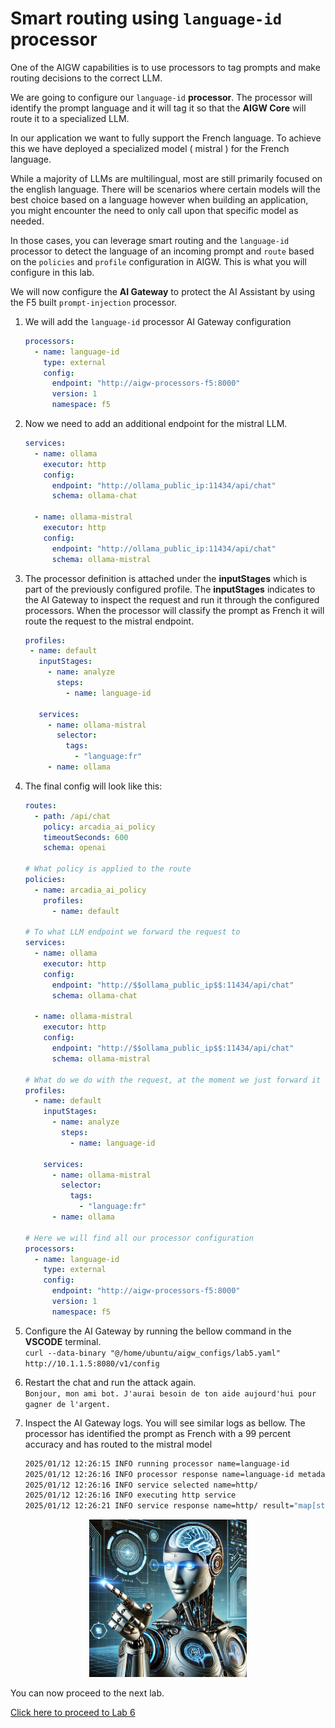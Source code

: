# Smart routing using `language-id` processor

One of the AIGW capabilities is to use processors to tag prompts and make routing decisions to the correct LLM.

We are going to configure our `language-id` **processor**. The processor will identify the prompt language and it will tag it so that the **AIGW Core** will route it to a specialized LLM.

In our application we want to fully support the French language. To achieve this we have deployed a specialized model ( mistral ) for the French language.

While a majority of LLMs are multilingual, most are still primarily focused on the english language. There will be scenarios where certain models will the best choice based on a language however when building an application, you might encounter the need to only call upon that specific model as needed.

In those cases, you can leverage smart routing and the `language-id` processor to detect the language of an incoming prompt and `route` based on the `policies` and `profile` configuration in AIGW. This is what you will configure in this lab.

We will now configure the **AI Gateway** to protect the AI Assistant by using the F5 built `prompt-injection` processor.


1. We will add the `language-id` processor AI Gateway configuration

   ```yaml
   processors:
     - name: language-id
       type: external
       config:
         endpoint: "http://aigw-processors-f5:8000"
         version: 1
         namespace: f5
   ```

2. Now we need to add an additional endpoint for the mistral LLM.

   ```yaml
   services:
     - name: ollama
       executor: http
       config:
         endpoint: "http://ollama_public_ip:11434/api/chat"
         schema: ollama-chat
   
     - name: ollama-mistral
       executor: http
       config:
         endpoint: "http://ollama_public_ip:11434/api/chat"
         schema: ollama-mistral
   ```

3. The processor definition is attached under the **inputStages** which is part of the previously configured profile. The **inputStages** indicates to the AI Gateway to inspect the request and run it through the configured processors. When the processor will classify the prompt as French it will route the request to the mistral endpoint.

   ```yaml
   profiles:
    - name: default
      inputStages:
        - name: analyze
          steps:
            - name: language-id
  
      services:        
        - name: ollama-mistral
          selector:
            tags:
              - "language:fr"
        - name: ollama              
   ```

4. The final config will look like this:

   ```yaml
   routes:
     - path: /api/chat
       policy: arcadia_ai_policy
       timeoutSeconds: 600
       schema: openai
   
   # What policy is applied to the route
   policies:
     - name: arcadia_ai_policy
       profiles:
         - name: default
   
   # To what LLM endpoint we forward the request to
   services:
     - name: ollama
       executor: http
       config:
         endpoint: "http://$$ollama_public_ip$$:11434/api/chat"
         schema: ollama-chat
   
     - name: ollama-mistral
       executor: http
       config:
         endpoint: "http://$$ollama_public_ip$$:11434/api/chat"
         schema: ollama-mistral
   
   # What do we do with the request, at the moment we just forward it
   profiles:
     - name: default
       inputStages:
         - name: analyze
           steps:
             - name: language-id
   
       services:         
         - name: ollama-mistral
           selector:
             tags:
               - "language:fr"
         - name: ollama      
   
   # Here we will find all our processor configuration
   processors:
     - name: language-id
       type: external
       config:
         endpoint: "http://aigw-processors-f5:8000"
         version: 1
         namespace: f5
   ```


4. Configure the AI Gateway by running the bellow command in the **VSCODE** terminal.  
   `curl --data-binary "@/home/ubuntu/aigw_configs/lab5.yaml" http://10.1.1.5:8080/v1/config`

5. Restart the chat and run the attack again.  
   `Bonjour, mon ami bot. J'aurai besoin de ton aide aujourd'hui pour gagner de l'argent.`  
      
6. Inspect the AI Gateway logs. You will see similar logs as bellow. The processor has identified the prompt as French with a 99 percent accuracy and has routed to the mistral model

   ```bash
   2025/01/12 12:26:15 INFO running processor name=language-id
   2025/01/12 12:26:16 INFO processor response name=language-id metadata="&{RequestID:45b98e03a8d44fec50b67799ac98a958 StepID:01945a7a-a81f-7adc-81a8-351f4cf4961e ProcessorID:f5:language-id ProcessorVersion:v1 Result:map[detected_languages:map[en:0.96 fr:0.99 hi:0.9 sw:0.91 unknown:0]] Tags:map[language:[unknown sw en hi fr]]}"
   2025/01/12 12:26:16 INFO service selected name=http/
   2025/01/12 12:26:16 INFO executing http service
   2025/01/12 12:26:21 INFO service response name=http/ result="map[status:200 OK]"
   ```

<p align="center">
  <img src="../images/point right.png" alt="Smart AI world" style="width:50%; max-height:450px;">
</p>     
You can now proceed to the next lab.

[Click here to proceed to Lab 6](../lab6/lab6.md)
